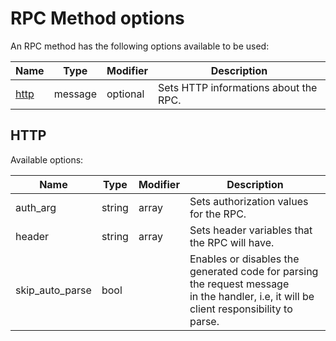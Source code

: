 # RPC Method options

An RPC method has the following options available to be used:

| Name          | Type    | Modifier | Description                           |
|---------------|---------|----------|---------------------------------------|
| [http](#http) | message | optional | Sets HTTP informations about the RPC. |

## HTTP

Available options:

| Name            | Type   | Modifier | Description                                                                                                                                |
|-----------------|--------|----------|--------------------------------------------------------------------------------------------------------------------------------------------|
| auth_arg        | string | array    | Sets authorization values for the RPC.                                                                                                     |
| header          | string | array    | Sets header variables that the RPC will have.                                                                                              |
| skip_auto_parse | bool   |          | Enables or disables the generated code for parsing the request message<br> in the handler, i.e, it will be client responsibility to parse. |
